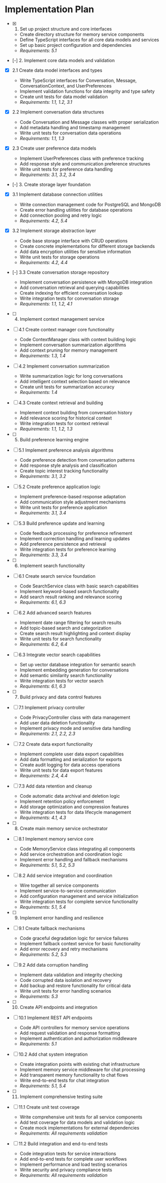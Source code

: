 # Implementation Plan

- [x] 1. Set up project structure and core interfaces











  - Create directory structure for memory service components
  - Define TypeScript interfaces for all core data models and services
  - Set up basic project configuration and dependencies
  - _Requirements: 5.1_

- [-] 2. Implement core data models and validation



- [x] 2.1 Create data model interfaces and types




  - Write TypeScript interfaces for Conversation, Message, ConversationContext, and UserPreferences
  - Implement validation functions for data integrity and type safety
  - Create unit tests for data model validation
  - _Requirements: 1.1, 1.2, 3.1_

- [x] 2.2 Implement conversation data structures






  - Code Conversation and Message classes with proper serialization
  - Add metadata handling and timestamp management
  - Write unit tests for conversation data operations
  - _Requirements: 1.1, 1.3_




- [x] 2.3 Create user preference data models










  - Implement UserPreferences class with preference tracking
  - Add response style and communication preference structures
  - Write unit tests for preference data handling
  - _Requirements: 3.1, 3.2, 3.4_

- [-] 3. Create storage layer foundation



- [x] 3.1 Implement database connection utilities



  - Write connection management code for PostgreSQL and MongoDB
  - Create error handling utilities for database operations
  - Add connection pooling and retry logic
  - _Requirements: 4.2, 5.4_

- [x] 3.2 Implement storage abstraction layer



  - Code base storage interface with CRUD operations
  - Create concrete implementations for different storage backends
  - Add data encryption utilities for sensitive information
  - Write unit tests for storage operations
  - _Requirements: 4.2, 4.4_

- [-] 3.3 Create conversation storage repository

  - Implement conversation persistence with MongoDB integration
  - Add conversation retrieval and querying capabilities
  - Create indexing for efficient conversation lookup
  - Write integration tests for conversation storage
  - _Requirements: 1.1, 1.2, 4.1_

- [ ] 4. Implement context management service
- [ ] 4.1 Create context manager core functionality
  - Code ContextManager class with context building logic
  - Implement conversation summarization algorithms
  - Add context pruning for memory management
  - _Requirements: 1.3, 1.4_

- [ ] 4.2 Implement conversation summarization
  - Write summarization logic for long conversations
  - Add intelligent context selection based on relevance
  - Create unit tests for summarization accuracy
  - _Requirements: 1.4_

- [ ] 4.3 Create context retrieval and building
  - Implement context building from conversation history
  - Add relevance scoring for historical context
  - Write integration tests for context retrieval
  - _Requirements: 1.1, 1.2, 1.3_

- [ ] 5. Build preference learning engine
- [ ] 5.1 Implement preference analysis algorithms
  - Code preference detection from conversation patterns
  - Add response style analysis and classification
  - Create topic interest tracking functionality
  - _Requirements: 3.1, 3.2_

- [ ] 5.2 Create preference application logic
  - Implement preference-based response adaptation
  - Add communication style adjustment mechanisms
  - Write unit tests for preference application
  - _Requirements: 3.1, 3.4_

- [ ] 5.3 Build preference update and learning
  - Code feedback processing for preference refinement
  - Implement correction handling and learning updates
  - Add preference persistence and retrieval
  - Write integration tests for preference learning
  - _Requirements: 3.3, 3.4_

- [ ] 6. Implement search functionality
- [ ] 6.1 Create search service foundation
  - Code SearchService class with basic search capabilities
  - Implement keyword-based search functionality
  - Add search result ranking and relevance scoring
  - _Requirements: 6.1, 6.3_

- [ ] 6.2 Add advanced search features
  - Implement date range filtering for search results
  - Add topic-based search and categorization
  - Create search result highlighting and context display
  - Write unit tests for search functionality
  - _Requirements: 6.2, 6.4_

- [ ] 6.3 Integrate vector search capabilities
  - Set up vector database integration for semantic search
  - Implement embedding generation for conversations
  - Add semantic similarity search functionality
  - Write integration tests for vector search
  - _Requirements: 6.1, 6.3_

- [ ] 7. Build privacy and data control features
- [ ] 7.1 Implement privacy controller
  - Code PrivacyController class with data management
  - Add user data deletion functionality
  - Implement privacy mode and sensitive data handling
  - _Requirements: 2.1, 2.2, 2.3_

- [ ] 7.2 Create data export functionality
  - Implement complete user data export capabilities
  - Add data formatting and serialization for exports
  - Create audit logging for data access operations
  - Write unit tests for data export features
  - _Requirements: 2.4, 4.4_

- [ ] 7.3 Add data retention and cleanup
  - Code automatic data archival and deletion logic
  - Implement retention policy enforcement
  - Add storage optimization and compression features
  - Write integration tests for data lifecycle management
  - _Requirements: 4.1, 4.3_

- [ ] 8. Create main memory service orchestrator
- [ ] 8.1 Implement memory service core
  - Code MemoryService class integrating all components
  - Add service orchestration and coordination logic
  - Implement error handling and fallback mechanisms
  - _Requirements: 5.1, 5.2, 5.3_

- [ ] 8.2 Add service integration and coordination
  - Wire together all service components
  - Implement service-to-service communication
  - Add configuration management and service initialization
  - Write integration tests for complete service functionality
  - _Requirements: 5.1, 5.4_

- [ ] 9. Implement error handling and resilience
- [ ] 9.1 Create fallback mechanisms
  - Code graceful degradation logic for service failures
  - Implement fallback context service for basic functionality
  - Add error recovery and retry mechanisms
  - _Requirements: 5.2, 5.3_

- [ ] 9.2 Add data corruption handling
  - Implement data validation and integrity checking
  - Code corrupted data isolation and recovery
  - Add backup and restore functionality for critical data
  - Write unit tests for error handling scenarios
  - _Requirements: 5.3_

- [ ] 10. Create API endpoints and integration
- [ ] 10.1 Implement REST API endpoints
  - Code API controllers for memory service operations
  - Add request validation and response formatting
  - Implement authentication and authorization middleware
  - _Requirements: 5.1_

- [ ] 10.2 Add chat system integration
  - Create integration points with existing chat infrastructure
  - Implement memory service middleware for chat processing
  - Add transparent memory functionality to chat flows
  - Write end-to-end tests for chat integration
  - _Requirements: 5.1, 5.4_

- [ ] 11. Implement comprehensive testing suite
- [ ] 11.1 Create unit test coverage
  - Write comprehensive unit tests for all service components
  - Add test coverage for data models and validation logic
  - Create mock implementations for external dependencies
  - _Requirements: All requirements validation_

- [ ] 11.2 Build integration and end-to-end tests
  - Code integration tests for service interactions
  - Add end-to-end tests for complete user workflows
  - Implement performance and load testing scenarios
  - Write security and privacy compliance tests
  - _Requirements: All requirements validation_